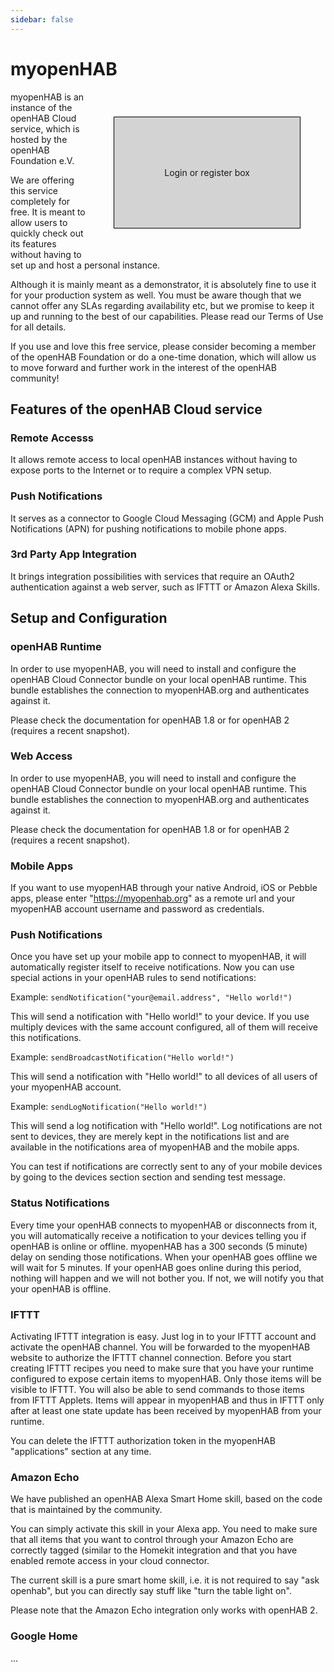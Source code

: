 ```yaml
---
sidebar: false
---
```


# myopenHAB
<div style="float: right; border: 1px solid black; background: lightgrey; padding: 80px; margin: 40px">Login or register box</div>


myopenHAB is an instance of the openHAB Cloud service, which is hosted by the openHAB Foundation e.V.

We are offering this service completely for free. It is meant to allow users to quickly check out its features without having to set up and host a personal instance.

Although it is mainly meant as a demonstrator, it is absolutely fine to use it for your production system as well. You must be aware though that we cannot offer any SLAs regarding availability etc, but we promise to keep it up and running to the best of our capabilities. Please read our Terms of Use for all details.

If you use and love this free service, please consider becoming a member of the openHAB Foundation or do a one-time donation, which will allow us to move forward and further work in the interest of the openHAB community!

## Features of the openHAB Cloud service

### Remote Accesss

It allows remote access to local openHAB instances without having to expose ports to the Internet or to require a complex VPN setup.

### Push Notifications

It serves as a connector to Google Cloud Messaging (GCM) and Apple Push Notifications (APN) for pushing notifications to mobile phone apps.

### 3rd Party App Integration

It brings integration possibilities with services that require an OAuth2 authentication against a web server, such as IFTTT or Amazon Alexa Skills.

## Setup and Configuration

### openHAB Runtime

In order to use myopenHAB, you will need to install and configure the openHAB Cloud Connector bundle on your local openHAB runtime. This bundle establishes the connection to myopenHAB.org and authenticates against it.

Please check the documentation for openHAB 1.8 or for openHAB 2 (requires a recent snapshot).

### Web Access

In order to use myopenHAB, you will need to install and configure the openHAB Cloud Connector bundle on your local openHAB runtime. This bundle establishes the connection to myopenHAB.org and authenticates against it.

Please check the documentation for openHAB 1.8 or for openHAB 2 (requires a recent snapshot).

### Mobile Apps

If you want to use myopenHAB through your native Android, iOS or Pebble apps, please enter "https://myopenhab.org" as a remote url and your myopenHAB account username and password as credentials.

### Push Notifications

Once you have set up your mobile app to connect to myopenHAB, it will automatically register itself to receive notifications. Now you can use special actions in your openHAB rules to send notifications:

Example: `sendNotification("your@email.address", "Hello world!")`

This will send a notification with "Hello world!" to your device. If you use multiply devices with the same account configured, all of them will receive this notifications.

Example: `sendBroadcastNotification("Hello world!")`

This will send a notification with "Hello world!" to all devices of all users of your myopenHAB account.

Example: `sendLogNotification("Hello world!")`

This will send a log notification with "Hello world!". Log notifications are not sent to devices, they are merely kept in the notifications list and are available in the notifications area of myopenHAB and the mobile apps.

You can test if notifications are correctly sent to any of your mobile devices by going to the devices section section and sending test message.

### Status Notifications

Every time your openHAB connects to myopenHAB or disconnects from it, you will automatically receive a notification to your devices telling you if openHAB is online or offline. myopenHAB has a 300 seconds (5 minute) delay on sending those notifications. When your openHAB goes offline we will wait for 5 minutes. If your openHAB goes online during this period, nothing will happen and we will not bother you. If not, we will notify you that your openHAB is offline.

### IFTTT

Activating IFTTT integration is easy. Just log in to your IFTTT account and activate the openHAB channel. You will be forwarded to the myopenHAB website to authorize the IFTTT channel connection. Before you start creating IFTTT recipes you need to make sure that you have your runtime configured to expose certain items to myopenHAB. Only those items will be visible to IFTTT. You will also be able to send commands to those items from IFTTT Applets. Items will appear in myopenHAB and thus in IFTTT only after at least one state update has been received by myopenHAB from your runtime.

You can delete the IFTTT authorization token in the myopenHAB "applications" section at any time.

### Amazon Echo

We have published an openHAB Alexa Smart Home skill, based on the code that is maintained by the community.

You can simply activate this skill in your Alexa app. You need to make sure that all items that you want to control through your Amazon Echo are correctly tagged (similar to the Homekit integration and that you have enabled remote access in your cloud connector.

The current skill is a pure smart home skill, i.e. it is not required to say "ask openhab", but you can directly say stuff like "turn the table light on".

Please note that the Amazon Echo integration only works with openHAB 2.

### Google Home

...